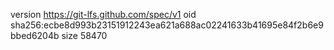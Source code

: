 version https://git-lfs.github.com/spec/v1
oid sha256:ecbe8d993b23151912243ea621a688ac02241633b41695e84f2b6e9bbed6204b
size 58470
